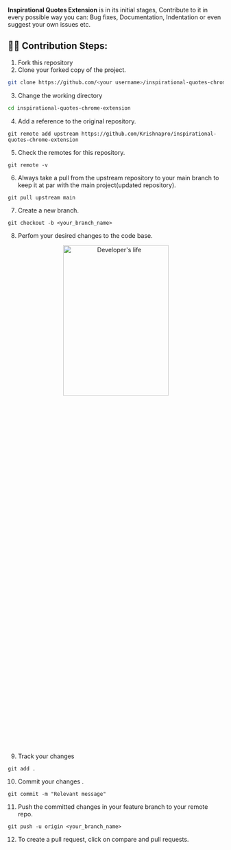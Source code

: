 
**Inspirational Quotes Extension** is in its initial stages, Contribute to it in every possible way you can: Bug fixes, Documentation, Indentation or even suggest your own issues etc.

## 👨‍💻 Contribution Steps:
1. Fork this repository
2. Clone your forked copy of the project.

```bash
git clone https://github.com/<your username>/inspirational-quotes-chrome-extension.git
```

3. Change the working directory

```bash
cd inspirational-quotes-chrome-extension
```

4. Add a reference to the original repository.

```
git remote add upstream https://github.com/Krishnapro/inspirational-quotes-chrome-extension
```

5. Check the remotes for this repository.

```
git remote -v
```

6. Always take a pull from the upstream repository to your main branch to keep it at par with the main project(updated repository).

```
git pull upstream main
```

7. Create a new branch.

```
git checkout -b <your_branch_name>
```

8. Perfom your desired changes to the code base.

<p align="center">
 <img width="70%" height="30%" alt="Developer's life" src="https://i.postimg.cc/Fs75yYVT/giphy.gif">
</p>

<!--[![giphy.gif](https://i.postimg.cc/Fs75yYVT/giphy.gif)](https://postimg.cc/jL0FKd9f)-->

9. Track your changes

```
git add .
```

10. Commit your changes .

```
git commit -m "Relevant message"
```

11. Push the committed changes in your feature branch to your remote repo.

```
git push -u origin <your_branch_name>
```

12. To create a pull request, click on compare and pull requests.

